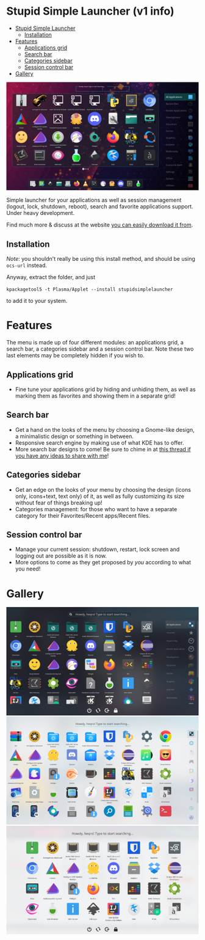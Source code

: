 # Stupid Simple Launcher (v1 info)

- [Stupid Simple Launcher](#stupid-simple-launcher)
  * [Installation](#installation)
- [Features](#features)
  * [Applications grid](#applications-grid)
  * [Search bar](#search-bar)
  * [Categories sidebar](#categories-sidebar)
  * [Session control bar](#session-control-bar)
- [Gallery](#gallery)

![alt text](./previews/AllApplicationsBackground.png)

Simple launcher for your applications as well as session management (logout, lock, shutdown, reboot), search and favorite applications support. Under heavy development.

Find much more & discuss at the website [you can easily download it from](https://store.kde.org/p/1584342).

## Installation

*Note*: you shouldn't really be using this install method, and should be using `ocs-url` instead.

Anyway, extract the folder, and just

`kpackagetool5 -t Plasma/Applet --install stupidsimplelauncher`

to add it to your system.

# Features

The menu is made up of four different modules: an applications grid, a search bar, a categories sidebar and a session control bar. Note these two last elements may be completely hidden if you wish to.

## Applications grid

* Fine tune your applications grid by hiding and unhiding them, as well as marking them as favorites and showing them in a separate grid!

## Search bar

* Get a hand on the looks of the menu by choosing a Gnome-like design, a minimalistic design or something in between.
* Responsive search engine by making use of what KDE has to offer.
* More search bar designs to come! Be sure to chime in at [this thread if you have any ideas to share with me](https://github.com/heqro/stupid-simple-launcher/issues/3)!

## Categories sidebar

* Get an edge on the looks of your menu by choosing the design (icons only, icons+text, text only) of it, as well as fully customizing its size without fear of things breaking up!
* Categories management: for those who want to have a separate category for their Favorites/Recent apps/Recent files.

## Session control bar

* Manage your current session: shutdown, restart, lock screen and logging out are possible as it is now.
* More options to come as they get proposed by *you* according to what you need!

# Gallery

![alt text](./previews/DarkAllCategoriesRight.png)
![alt text](./previews/LightAllCategoriesRight.png)
![alt text](./previews/NoCategoriesSidebar.png)
